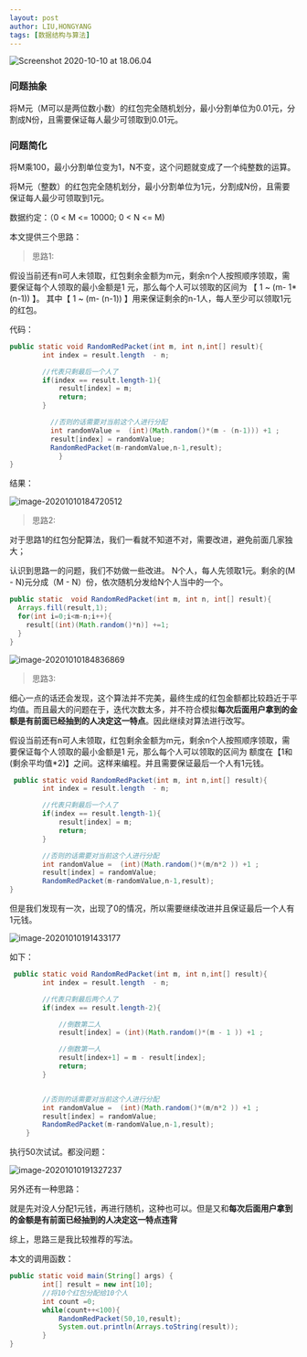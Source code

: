 ```yaml
---
layout: post
author: LIU,HONGYANG
tags: [数据结构与算法]
---
```






![Screenshot 2020-10-10 at 18.06.04](https://tva1.sinaimg.cn/large/007S8ZIlgy1gjkec5lvzlj30gu09o421.jpg)



### 问题抽象

将M元（M可以是两位数小数）的红包完全随机划分，最小分割单位为0.01元，分割成N份，且需要保证每人最少可领取到0.01元。



### 问题简化

将M乘100，最小分割单位变为1，N不变，这个问题就变成了一个纯整数的运算。

将M元（整数）的红包完全随机划分，最小分割单位为1元，分割成N份，且需要保证每人最少可领取到1元。

数据约定：（0 < M <= 10000; 0 < N <= M)



本文提供三个思路：



> 思路1:

假设当前还有n可人未领取，红包剩余金额为m元，剩余n个人按照顺序领取，需要保证每个人领取的最小金额是1 元，那么每个人可以领取的区间为 【 1 ~ (m- 1*(n-1)) 】。  其中【 1 ~ (m- (n-1)) 】用来保证剩余的n-1人，每人至少可以领取1元的红包。



代码：

```java
public static void RandomRedPacket(int m, int n,int[] result){
        int index = result.length  - n;

        //代表只剩最后一个人了
        if(index == result.length-1){
            result[index] = m;
            return;
        }

          //否则的话需要对当前这个人进行分配
          int randomValue =  (int)(Math.random()*(m - (n-1))) +1 ;
          result[index] = randomValue;
          RandomRedPacket(m-randomValue,n-1,result);
    		}
}
```



结果：



![image-20201010184720512](https://tva1.sinaimg.cn/large/007S8ZIlgy1gjkfivxuofj30rm0bkt9o.jpg)







> 思路2:



对于思路1的红包分配算法，我们一看就不知道不对，需要改进，避免前面几家独大；

认识到思路一的问题，我们不妨做一些改进。
N个人，每人先领取1元。剩余的(M - N)元分成（M - N）份，依次随机分发给N个人当中的一个。



```java
public static  void RandomRedPacket(int m, int n, int[] result){
  Arrays.fill(result,1);
  for(int i=0;i<m-n;i++){
    result[(int)(Math.random()*n)] +=1;
  }
}
```



![image-20201010184836869](https://tva1.sinaimg.cn/large/007S8ZIlgy1gjkfkco0m7j30ra0c075a.jpg)





>  思路3:

细心一点的话还会发现，这个算法并不完美，最终生成的红包金额都比较趋近于平均值。而且最大的问题在于，迭代次数太多，并不符合模拟**每次后面用户拿到的金额是有前面已经抽到的人决定这一特点**。因此继续对算法进行改写。





假设当前还有n可人未领取，红包剩余金额为m元，剩余n个人按照顺序领取，需要保证每个人领取的最小金额是1 元，那么每个人可以领取的区间为 额度在【1和(剩余平均值*2)】之间。这样来编程。并且需要保证最后一个人有1元钱。



```java
 public static void RandomRedPacket(int m, int n,int[] result){
        int index = result.length  - n;

        //代表只剩最后一个人了
        if(index == result.length-1){
            result[index] = m;
            return;
        }

        //否则的话需要对当前这个人进行分配
        int randomValue =  (int)(Math.random()*(m/n*2 )) +1 ;
        result[index] = randomValue;
        RandomRedPacket(m-randomValue,n-1,result);
}
```



但是我们发现有一次，出现了0的情况，所以需要继续改进并且保证最后一个人有1元钱。



![image-20201010191433177](https://tva1.sinaimg.cn/large/007S8ZIlgy1gjkgb6sazjj30gw06gq3c.jpg)



如下：

```java
 public static void RandomRedPacket(int m, int n,int[] result){
        int index = result.length  - n;

        //代表只剩最后两个人了
        if(index == result.length-2){

            //倒数第二人
            result[index] = (int)(Math.random()*(m - 1 )) +1 ;

            //倒数第一人
            result[index+1] = m - result[index];
            return;
        }


        //否则的话需要对当前这个人进行分配
        int randomValue =  (int)(Math.random()*(m/n*2 )) +1 ;
        result[index] = randomValue;
        RandomRedPacket(m-randomValue,n-1,result);
    }
```





执行50次试试。都没问题：

![image-20201010191327237](https://tva1.sinaimg.cn/large/007S8ZIlgy1gjkga22iblj30ie0uy778.jpg)





另外还有一种思路：

就是先对没人分配1元钱，再进行随机，这种也可以。但是又和**每次后面用户拿到的金额是有前面已经抽到的人决定这一特点违背**



综上，思路三是我比较推荐的写法。



本文的调用函数：

```java
public static void main(String[] args) {
        int[] result = new int[10];
        //将10个红包分配给10个人
        int count =0;
        while(count++<100){
            RandomRedPacket(50,10,result);
            System.out.println(Arrays.toString(result));
        }
}
```

